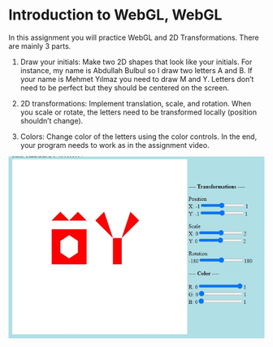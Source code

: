 # Introduction to WebGL, WebGL
In this assignment you will practice WebGL and 2D Transformations. There are mainly 3 parts.

1. Draw your initials: Make two 2D shapes that look like your initials. For instance, my name is Abdullah Bulbul so I draw two letters A and B. If your name is Mehmet Yılmaz you need to draw M and Y. Letters don’t
need to be perfect but they should be centered on the screen.

2. 2D transformations: Implement translation, scale, and rotation. When you scale or rotate, the letters need to be transformed locally (position shouldn’t change).

3. Colors: Change color of the letters using the color controls. In the end, your program needs to work as in the assignment video.


![screenshot](https://github.com/flashomer/WebGL-and-2D-Transformations/blob/main/screenshot/ss.jpg)
